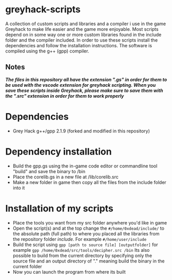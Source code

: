 # greyhack-scripts
A collection of custom scripts and libraries and a compiler i use in the game Greyhack to make life easier and the game more enjoyable.
Most scripts depend on in some way one or more custom libraries found in the include folder and the compiler included.
In order to use these scripts install the dependencies and follow the installation instructions.
The software is compiled using the g++ (gpp) compiler.

## Notes
***The files in this repository all have the extension ".gs" in order for them to be used with the vscode extension for greyhack scripting.
When you save these scripts inside Greyhack, please make sure to save them with the ".src" extension in order for them to work properly***

# Dependencies
* Grey Hack g++/gpp 2.1.9 (forked and modified in this repository)

# Dependency installation
* Build the gpp.gs using the in-game code editor or commandline tool "build" and save the binary to /bin
* Place the corelib.gs in a new file at /lib/corelib.src
* Make a new folder in game then copy all the files from the include folder into it

# Installation of my scripts
* Place the tools you want from my src folder anywhere you'd like in game
* Open the script(s) and at the top change the `#/home/0xdead/include/` to the absolute path (full path) to where you placed all the libraries from the repository folder *include*. For example `#/home/user/include`
* Build the script using `gpp [path to source file] [outputfolder]` for example `gpp /home/0xdead/src/tools/decipher.src /bin`
  Its also possible to build from the current directory by specifying only the source file and an output directory of "." meaning build the binary in the current folder
* Now you can launch the program from where its built



